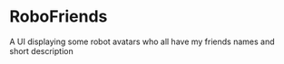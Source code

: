 # RoboFriends
A UI displaying some robot avatars who all have my friends names and short description
